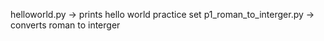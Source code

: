 helloworld.py -> prints hello world 
practice set
p1_roman_to_interger.py -> converts roman to interger